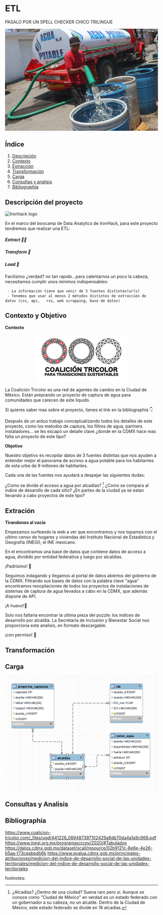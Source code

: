 # ETL
 PASALO POR UN SPELL CHECKER CHICO TRILINGUE
 
<p align="center">
  <img src="https://github.com/Anton-Utray/ETL/blob/main/IMAGES/pipa_agua.jpg" alt="pipa" width="800">
</p>
 
## Índice

1. [Descripción](#descripción)
2. [Contexto](#contexto)
3. [Extracción](#extracción)
4. [Transformación](#transformación)
5. [Carga](#carga)
6. [Consultas y analisis](#consultas)
7. [Bibliographía](#bibliographia)

## Descripción del proyecto

![Ironhack logo](https://i.imgur.com/1QgrNNw.png) 

En el marco del boocamp de Data Analytics de IronHack, para este proyecto tendremos que realizar una ETL: 

##### Extract 👨‍💻 
##### Transform 🧞
##### Load 📲 

Facilisimo ¿verdad? no tan rapido...para calentarnos un poco la cabeza, necesitamos cumplir unos minimos indispensables: 

     - La información tiene que venir de 3 fuentes distintas(urls)
     - Tenemos que usar al menos 2 métodos distintos de extracción de datos (csv, api,   rss, web scrapping, base de datos)

## Contexto y Objetivo

**Contexto**

<p align="center">
 <img src="https://github.com/Anton-Utray/ETL/blob/main/IMAGES/CT_Logo_Esp.png" alt="pipa" width="300">
</p>

La Coalición Tricolor es una red de agentes de cambio en la Ciudad de México. Están preprando un proyecto de captura de agua para comunidades que carecen de este liquido. 

Si quieres saber mas sobre el proyecto, tienes el link en la bibliographía 👇 

Después de un arduo trabajo conceptualizando todos los detalles de este proyecto, como los metodos de captura, los filtros de agua, partners instaladores... se les escapó un detalle clave ¿donde en la CDMX hace mas falta un proyecto de este tipo? 

**Objetivo**

Nuestro objetivo es recopilar datos de 3 fuentes distintas que nos ayuden a entender mejor el panorama de acceso a agua potable para los habitantes de esta urbe de 9 millones de habitantes. 

Cada una de las fuentes nos ayudará a despejar las siguientes dudas: 

¿Como se divide el acceso a agua por alcadías? [^1]
¿Como se compara al indice de desarollo de cada sitio?
¿En partes de la ciudad ya se estan llevando a cabo proyectos de este tipo?

## Extración

**Tirandonos al vacío**

Empezamos surfeando la web a ver que encontramos y nos topamos con el ultimo censo de hogares y viviendas del Instituto Nacional de Estadística y Geografía (INEGI), el INE mexicano. 

En el encontramos una base de datos que contiene datos de acceso a agua, dividido por entidad federativa y luego por alcaldías. 

¡Padrisimo! 🌟 

Seguimos indagando y llegamos al portal de datos abiertos del gobierno de la CDMX. Filtrando sus bases de datos con la palabra clave "agua" encontramos reocpilaciones de todos los proyectos de instalaciones de sistemas de captura de agua llevados a cabo en la CDMX, que además dispone de API. 

¡A huevo! 🍳

Solo nos faltaría encontrar la ultíma pieza del puzzle: los indices de desarrollo por alcaldía. La Secretaría de Inclusión y Bienestar Social nos proporciona este analisis, en formato descargable. 

¡con permiso! 💅 

## Transformación

## Carga

<p align="center">
  <img src="https://github.com/Anton-Utray/ETL/blob/main/IMAGES/Diagrama%20relacional%20SQL.JPG" alt="Diagrama" width="500">
</p>


## Consultas y Analisis 

## Bibliographía

https://www.coalicion-tricolor.com/_files/ugd/441226_089487397102429a8db70da4a1a9c968.pdf
https://www.inegi.org.mx/programas/ccpv/2020/#Tabulados
https://datos.cdmx.gob.mx/dataset/scall/resource/02b9121c-8e6e-4e26-b5aa-f73ceabedb6b
https://www.evalua.cdmx.gob.mx/principales-atribuciones/medicion-del-indice-de-desarrollo-social-de-las-unidades-territoriales/medicion-del-indice-de-desarrollo-social-de-las-unidades-territoriales


footnotes: 
[^1]: ¿Alcadías? ¿Dentro de una ciudad? Suena raro pero si. Aunque se conoce como "Ciudad de México" en verdad es un estado federado con un gobernador a su cabeza, no un alcalde. Dentro de la Ciudad de México, este estado federado se divide en 16 alcadías.
